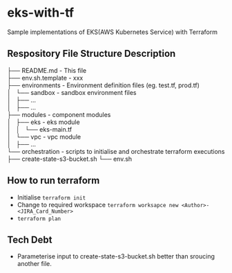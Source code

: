 # eks-with-tf
Sample implementations of EKS(AWS Kubernetes Service) with Terraform

## Respository File Structure Description
  
├── README.md                           - This file  
├── env.sh.template                     - xxx  
├── environments                        - Environment definition files (eg. test.tf, prod.tf)  
│   └── sandbox                         - sandbox environment files  
│       ├── ...  
│       ├── ...  
├── modules                             - component modules  
│   ├── eks                             - eks module  
│   │   └── eks-main.tf  
│   └── vpc                             - vpc module  
│       ├── ...  
└── orchestration                       - scripts to initialise and orchestrate terraform executions  
    ├── create-state-s3-bucket.sh
    └── env.sh



## How to run terraform  
- Initialise  `terraform init`  
- Change to required workspace `terraform worksapce new <Author>-<JIRA_Card_Number>`
- `terraform plan`


## Tech Debt 
- Parameterise input to create-state-s3-bucket.sh better than sroucing another file.

